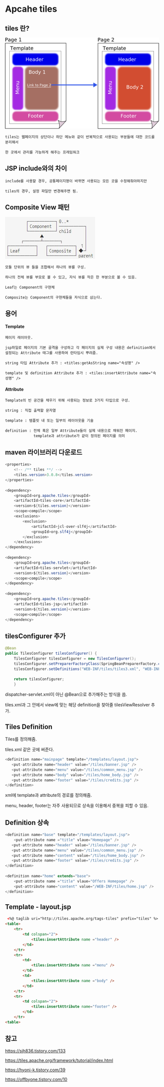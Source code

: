 # Apcahe tiles

## tiles 란?

![tiles](../Images/JSP/tiles.png)

    tiles는 웹페이지의 상단이나 하단 메뉴와 같이 반복적으로 사용되는 부분들에 대한 코드를 분리해서 

    한 곳에서 관리를 가능하게 해주는 프레임워크


## JSP include와의 차이


    include를 사용할 경우, 공통페이지명이 바뀌면 사용되는 모든 곳을 수정해줘야하지만

    tiles의 경우, 설정 파일만 변경해주면 됨.

## Composite View 패턴

![tiles](../Images/JSP/tiles%20pattern.jpeg)

    모듈 단위의 뷰 들을 조합해서 하나의 뷰를 구성.

    하나의 전체 뷰를 부모로 볼 수 있고, 자식 뷰를 작은 한 부분으로 볼 수 있음.

    Leaf는 Component의 구현체

    Composite는 Component의 구현체들을 자식으로 삼는다. 

## 용어 

#### Template

    페이지 레이아웃.

    jsp파일로 페이지의 기본 골격을 구성하고 각 페이지의 실제 구성 내용은 definition에서 설정되는 Attribute 태그를 사용하여 런타임시 뿌려줌. 

    string 타입 Attribute 추가 : <titles:getAsString name="속성명" />

    template 및 definition Attribute 추가 : <tiles:insertAttribute name="속성명" />

#### Attribute

    Template의 빈 공간을 채우기 위해 사용되는 정보로 3가지 타입으로 구성.

    string : 직접 출력할 문자열

    template : 템플릿 내 또는 일부의 레이아웃을 기술

    definition : 전체 혹은 일부 Attribute들이 실제 내용으로 채워진 페이지. 
                 template과 attribute가 같이 정의된 페이지를 의미 


## maven 라이브러리 다운로드

~~~java
<properties>
    <!-- /** tiles **/ -->
    <tiles.version>3.0.8</tiles.version>
</properties>

<dependency>
    <groupId>org.apache.tiles</groupId>
    <artifactId>tiles-core</artifactId>
    <version>${tiles.version}</version>
    <scope>compile</scope>
    <exclusions>
        <exclusion>
            <artifactId>jcl-over-slf4j</artifactId>
            <groupId>org.slf4j</groupId>
        </exclusion>
    </exclusions>
</dependency>

<dependency>
    <groupId>org.apache.tiles</groupId>
    <artifactId>tiles-servlet</artifactId>
    <version>${tiles.version}</version>
    <scope>compile</scope>
</dependency>

<dependency>
    <groupId>org.apache.tiles</groupId>
    <artifactId>tiles-jsp</artifactId>
    <version>${tiles.version}</version>
    <scope>compile</scope>
</dependency>
~~~

## tilesConfigurer 추가 

~~~java
@Bean
public TilesConfigurer tilesConfigurer() {
    TilesConfigurer tilesConfigurer = new TilesConfigurer();
    tilesConfigurer.setPreparerFactoryClass(SpringBeanPreparerFactory.class);
    tilesConfigurer.setDefinitions("WEB-INF/tiles/tiles3.xml", "WEB-INF/tiles/tiles3-mobile.xml");
    
    return tilesConfigurer;
    }
~~~

dispatcher-servlet.xml이 아닌 @Bean으로 추가해주는 방식을 씀. 

tiles.xml과 그 안에서 view에 맞는 해당 definition을 찾아줄 tilesViewResolver 추가.



## Tiles Definition

Tiles를 정의해줌. 

tiles.xml 같은 곳에 써준다.

~~~java
<definition name="mainpage" template="/templates/layout.jsp">    
   <put-attribute name="header" value="/tiles/banner.jsp" /> 
   <put-attribute name="menu" value="/tiles/common_menu.jsp" /> 
   <put-attribute name="body" value="/tiles/home_body.jsp" /> 
   <put-attribute name="footer" value="/tiles/credits.jsp" /> 
</definition>
~~~

xml에 template과 attribute의 경로를 정의해줌. 

menu, header, footer는 자주 사용되므로 상속을 이용해서 중복을 피할 수 있음.

## Definition 상속

~~~java
<definition name="base" template="/templates/layout.jsp">
	<put-attribute name ="title" vlaue="Homepage" />
   <put-attribute name="header" value="/tiles/banner.jsp" /> 
   <put-attribute name="menu" value="/tiles/common_menu.jsp" /> 
   <put-attribute name="content" value="/tiles/home_body.jsp" /> 
   <put-attribute name="footer" value="/tiles/credits.jsp" /> 
</definition>

<definition name="home" extends="base">
	<put-attribute name ="title" vlaue="Offers Homepage" />
    <put-attribute name="content" value="/WEB-INF/tiles/home.jsp" />
</definition>
~~~

## Template - layout.jsp

~~~html
 <%@ taglib uri="http://tiles.apache.org/tags-tiles" prefix="tiles" %>
<table>
	<tr>
    	<td colspan="2">
        	<tiles:insertAttribute name ="header" />
        </td>
    </tr>
    <tr>
    	<td>
        	<tiles:insertAttribute name ="menu" />
        </td>
        <td>
        	<tiles:insertAttribute name ="body" />
        </td>
    </tr>
    <tr>
    	<td colspan="2">
        	<tiles:insertAttribute name="footer" />
        </td>
    </tr>
<table>
~~~





## 참고  

https://sjh836.tistory.com/133

https://tiles.apache.org/framework/tutorial/index.html

https://hyoni-k.tistory.com/39

https://offbyone.tistory.com/10